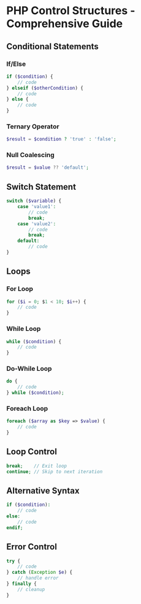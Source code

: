 # PHP Control Structures - Comprehensive Guide

## Conditional Statements

### If/Else
```php
if ($condition) {
    // code
} elseif ($otherCondition) {
    // code
} else {
    // code
}
```

### Ternary Operator
```php
$result = $condition ? 'true' : 'false';
```

### Null Coalescing
```php
$result = $value ?? 'default';
```

## Switch Statement
```php
switch ($variable) {
    case 'value1':
        // code
        break;
    case 'value2':
        // code
        break;
    default:
        // code
}
```

## Loops

### For Loop
```php
for ($i = 0; $1 < 10; $i++) {
    // code
}
```

### While Loop
```php
while ($condition) {
    // code
}
```

### Do-While Loop
```php
do {
    // code
} while ($condition);
```

### Foreach Loop
```php
foreach ($array as $key => $value) {
    // code
}
```

## Loop Control
```php
break;    // Exit loop
continue; // Skip to next iteration
```

## Alternative Syntax
```php
if ($condition):
    // code
else:
    // code
endif;
```

## Error Control
```php
try {
    // code
} catch (Exception $e) {
    // handle error
} finally {
    // cleanup
}